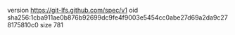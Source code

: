 version https://git-lfs.github.com/spec/v1
oid sha256:1cba911ae0b876b92699dc9fe4f9003e5454cc0abe27d69a2da9c278175810c0
size 781
